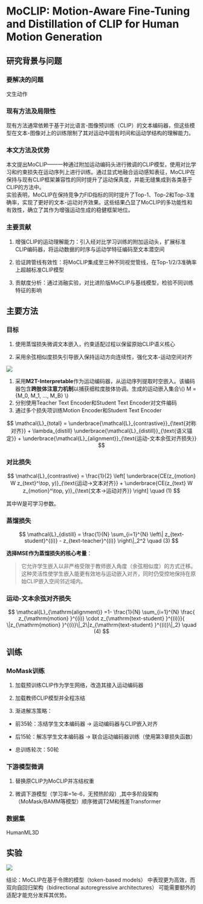 # MoCLIP: Motion-Aware Fine-Tuning and Distillation of CLIP for Human Motion Generation

## 研究背景与问题

### 要解决的问题

文生动作

### 现有方法及局限性

现有方法通常依赖于基于对比语言-图像预训练（CLIP）的文本编码器，但这些模型在文本-图像对上的训练限制了其对运动中固有时间和运动学结构的理解能力。

### 本文方法及优势

本文提出MoCLIP——一种通过附加运动编码头进行微调的CLIP模型，使用对比学习和约束损失在运动序列上进行训练。通过显式地融合运动感知表征，MoCLIP在保持与现有CLIP框架兼容性的同时提升了运动保真度，并能无缝集成到各类基于CLIP的方法中。  
实验表明，MoCLIP在保持竞争力FID指标的同时提升了Top-1、Top-2和Top-3准确率，实现了更好的文本-运动对齐效果。这些结果凸显了MoCLIP的多功能性和有效性，确立了其作为增强运动生成的稳健框架地位。

### 主要贡献

1. 增强CLIP的运动理解能力：引入经对比学习训练的附加运动头，扩展标准CLIP编码器，将运动数据的时序与运动学特征编码至文本潜空间

2. 验证跨管线有效性：将MoCLIP集成至三种不同视觉管线，在Top-1/2/3准确率上超越标准CLIP模型

3. 贡献度分析：通过消融实验，对比进阶版MoCLIP与基线模型，检验不同训练特征的影响

## 主要方法

### 目标

1. 使用蒸馏损失微调文本嵌入，约束适配过程以保留原始CLIP语义核心

2. 采用余弦相似度损失引导嵌入保持运动方向连续性，强化文本-运动空间对齐

![](./assets/100-图1.png) 

1. 采用**M2T-Interpretable**作为运动编码器，从运动序列提取时空嵌入。该编码器包含**跨肢体注意力机制**以捕获细粒度肢体协调。生成的运动嵌入集合\\() M = \{M_0, M_1, ..., M_B\} \\)
2. 分别使用Teacher Text Encoder和Student Text Encoder对文件编码
3. 通过多个损失项训练Motion Encoder和Student Text Encoder

$$
\mathcal{L}_{total} = \underbrace{\mathcal{L}_{contrastive}}_{\text{对称对齐}} + \lambda_{distill} \underbrace{\mathcal{L}_{distill}}_{\text{语义锚定}} + \underbrace{\mathcal{L}_{alignment}}_{\text{运动-文本余弦对齐损失}}
$$


### 对比损失

$$
\mathcal{L}_{contrastive} = \frac{1}{2} \left[ 
\underbrace{CE(z_{motion} W z_{text}^\top, y)}_{\text{运动→文本对齐}} + 
\underbrace{CE(z_{text} W z_{motion}^\top, y)}_{\text{文本→运动对齐}} 
\right] \quad (1)
$$

其中W是可学习参数。  

### 蒸馏损失

$$
\mathcal{L}_{distill} = \frac{1}{N} \sum_{i=1}^{N} \left\| z_{text-student}^{(i)} - z_{text-teacher}^{(i)} \right\|_2^2 \quad (3)
$$  

**选择MSE作为蒸馏损失的核心考量**：  
> 它允许学生嵌入以非严格受限于教师嵌入角度（余弦相似度）的方式迁移。这种灵活性使学生嵌入能更有效地与运动嵌入对齐，同时仍受控地保持在原始CLIP嵌入空间邻近域内。  

### 运动-文本余弦对齐损失

$$
\mathcal{L}_{\mathrm{alignment}} =1- \frac{1}{N} \sum_{i=1}^{N} \frac{ z_{\mathrm{motion} }^{(i)} \cdot  z_{\mathrm{text-student} }^{(i)}}{ \|z_{\mathrm{motion} }^{(i)}\|_2\|z_{\mathrm{text-student} }^{(i)}\|_2} \quad (4)
$$

## 训练

### MoMask训练

1. 加载预训练CLIP作为学生网络，改造其接入运动编码器

2. 加载教师CLIP模型并全程冻结

3. 渐进解冻策略：

- 前35轮：冻结学生文本编码器 → 运动编码器与CLIP嵌入对齐

- 后15轮：解冻学生文本编码器 → 联合运动编码器训练（使用第3章损失函数）

- 总训练轮次：50轮

### 下游模型微调

1. 替换原CLIP为MoCLIP并冻结权重

2. 微调下游模型（学习率=1e-6，无预热阶段）,其中多阶段架构（MoMask/BAMM等模型）顺序微调T2M和残差Transformer

### 数据集

HumanML3D

## 实验

![](./assets/100-表1.png) 

结论：MoCLIP在基于令牌的模型（token-based models） 中表现更为高效，而双向自回归架构（bidirectional autoregressive architectures） 可能需要额外的适配才能充分发挥其优势。



